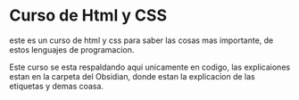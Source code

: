 # Curso de Html y CSS

este es un curso de html y css para saber las cosas mas importante, de estos lenguajes de programacion.

Este curso se esta respaldando aqui unicamente en codigo, las explicaiones estan en la carpeta del Obsidian, donde estan la explicacion de las etiquetas y demas coasa.

